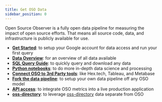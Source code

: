 ```yaml
---
title: Get OSO Data
sidebar_position: 0
---
```


Open Source Observer is a fully open data pipeline for measuring the impact of open source efforts.
That means all source code, data, and infrastructure is publicly available for use.

- [**Get Started**](../get-started/index.md): to setup your Google account for data access and run your first query
- [**Data Overview**](./overview/index.mdx): for an overview of all data available
- [**SQL Query Guide**](./query-data.mdx): to quickly query and download any data
- [**Python notebooks**](./python-notebooks.md): to do more in-depth data science and processing
- [**Connect OSO to 3rd Party tools**](./3rd-party.mdx): like Hex.tech, Tableau, and Metabase
- [**Fork the data pipeline**](./fork-pipeline.md): to setup your own data pipeline off any OSO model
- [**API access**](./api.md): to integrate OSO metrics into a live production application
- [**oss-directory**](./oss-directory.md): to leverage [oss-directory](https://github.com/opensource-observer/oss-directory) data separate from OSO
